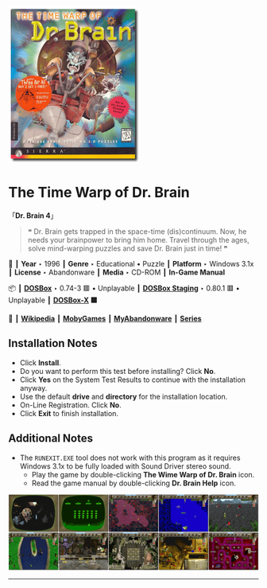 ![](Thumbnail.png "application-thumbnail")

# The Time Warp of Dr. Brain

「**Dr. Brain 4**」

> ❝ Dr. Brain gets trapped in the space-time (dis)continuum. Now, he needs your brainpower to bring him home. Travel through the ages, solve mind-warping puzzles and save Dr. Brain just in time! ❞
>

📌 ┃ **Year** ‣ 1996 ┃ **Genre** ‣ Educational • Puzzle ┃ **Platform** ‣ Windows 3.1x ┃ **License** ‣ Abandonware ┃ **Media** ‣ CD-ROM ┃ **In-Game Manual** 

📦 ┃ **[DOSBox](https://www.dosbox.com/)** ‣ 0.74-3 🟥 • Unplayable ┃ **[DOSBox Staging](https://dosbox-staging.github.io/)** ‣ 0.80.1 🟥 • Unplayable ┃ **[DOSBox-X](https://dosbox-x.com/) 🟩** 

📎 ┃ **[Wikipedia](https://en.wikipedia.org/wiki/The_Time_Warp_of_Dr._Brain)** ┃ **[MobyGames](https://www.mobygames.com/game/6885/the-time-warp-of-dr-brain/)** ┃ **[MyAbandonware](https://www.myabandonware.com/game/the-time-warp-of-dr-brain-3rf)** ┃ **[Series](https://en.wikipedia.org/wiki/Dr._Brain)** 

## Installation Notes
- Click **Install**.
- Do you want to perform this test before installing? Click **No**.
- Click **Yes** on the System Test Results to continue with the installation anyway.
- Use the default **drive** and **directory** for the installation location.
- On-Line Registration. Click **No**.
- Click **Exit** to finish installation.

## Additional Notes
- The `RUNEXIT.EXE` tool does not work with this program as it requires Windows 3.1x to be fully loaded with Sound Driver stereo sound.
  - Play the game by double-clicking **The Wime Warp of Dr. Brain** icon.
  - Read the game manual by double-clicking **Dr. Brain Help** icon.

![](Montage.png "The Time Warp of Dr. Brain")

---

